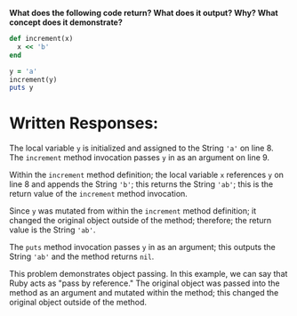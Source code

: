 **What does the following code return? What does it output? Why? What concept does it demonstrate?**

```ruby
def increment(x)
  x << 'b'
end

y = 'a'
increment(y)
puts y
```
# Written Responses:

The local variable `y` is initialized and assigned to the String `'a'` on line 8. The `increment` method invocation passes `y` in as an argument on line 9.

Within the `increment` method definition; the local variable `x` references `y` on line 8 and appends the String `'b'`; this returns the String `'ab'`; this is the return value of the `increment` method invocation.

Since `y` was mutated from within the `increment` method definition; it changed the original object outside of the method; therefore; the return value is the String `'ab'`.

The `puts` method invocation passes `y` in as an argument; this outputs the String `'ab'` and the method returns `nil`.

This problem demonstrates object passing. In this example, we can say that Ruby acts as "pass by reference." The original object was passed into the method as an argument and mutated within the method; this changed the original object outside of the method.

